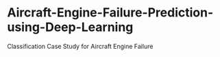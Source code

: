 # Aircraft-Engine-Failure-Prediction-using-Deep-Learning
Classification Case Study for Aircraft Engine Failure
